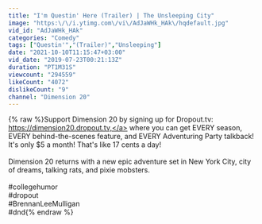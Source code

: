 ```yaml
---
title: "I'm Questin' Here (Trailer) | The Unsleeping City"
image: "https:\/\/i.ytimg.com\/vi\/AdJaWHk_HAk\/hqdefault.jpg"
vid_id: "AdJaWHk_HAk"
categories: "Comedy"
tags: ["Questin'","(Trailer)","Unsleeping"]
date: "2021-10-10T11:15:47+03:00"
vid_date: "2019-07-23T00:21:13Z"
duration: "PT1M31S"
viewcount: "294559"
likeCount: "4072"
dislikeCount: "9"
channel: "Dimension 20"
---
```

{% raw %}Support Dimension 20 by signing up for Dropout.tv: <a rel="nofollow" target="blank" href="https://dimension20.dropout.tv,">https://dimension20.dropout.tv,</a> where you can get EVERY season, EVERY behind-the-scenes feature, and EVERY Adventuring Party talkback! It's only $5 a month! That's like 17 cents a day!<br /><br />Dimension 20 returns with a new epic adventure set in New York City, city of dreams, talking rats, and pixie mobsters.<br /><br />#collegehumor<br />#dropout<br />#BrennanLeeMulligan<br />#dnd{% endraw %}
